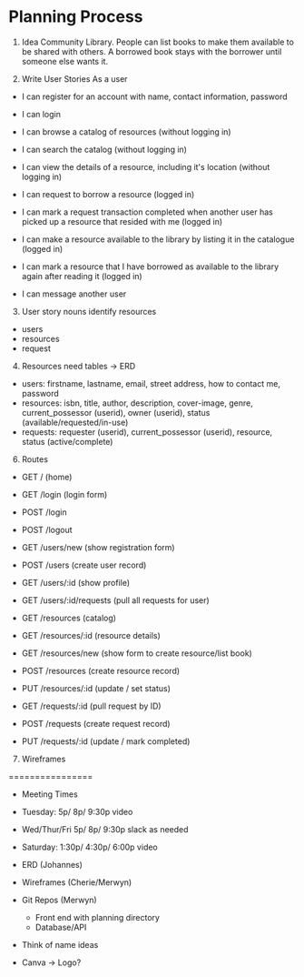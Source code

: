 # Planning Process
1. Idea
Community Library. People can list books to make them available to be shared with others. A borrowed book stays with the borrower until someone else wants it.

2. Write User Stories
As a user
- I can register for an account
    with name, contact information, password
- I can login

- I can browse a catalog of resources (without logging in)
- I can search the catalog (without logging in)
- I can view the details of a resource, including it's location (without logging in)

- I can request to borrow a resource (logged in)
- I can mark a request transaction completed when another user has picked up a resource that resided with me (logged in)
- I can make a resource available to the library by listing it in the catalogue (logged in)
- I can mark a resource that I have borrowed as available to the library again after reading it (logged in)

- I can message another user

3. User story nouns identify resources
- users
- resources
- request

4. Resources need tables -> ERD
- users: firstname, lastname, email, street address, how to contact me, password
- resources: isbn, title, author, description, cover-image, genre, current_possessor (userid), owner (userid), status (available/requested/in-use)
- requests: requester (userid), current_possessor (userid), resource, status (active/complete)

6. Routes

- GET  /        (home)
- GET  /login   (login form)
- POST /login
- POST /logout

- GET  /users/new          (show registration form)
- POST /users              (create user record)
- GET  /users/:id          (show profile)
- GET  /users/:id/requests (pull all requests for user)

- GET  /resources     (catalog)
- GET  /resources/:id (resource details)
- GET  /resources/new (show form to create resource/list book)
- POST /resources     (create resource record)
- PUT  /resources/:id (update / set status)

- GET  /requests/:id  (pull request by ID) 
- POST /requests      (create request record)
- PUT  /requests/:id  (update / mark completed)

7. Wireframes


================
- Meeting Times
- Tuesday:     5p/    8p/ 9:30p video
- Wed/Thur/Fri 5p/    8p/ 9:30p slack as needed
- Saturday: 1:30p/ 4:30p/ 6:00p video

- ERD (Johannes)
- Wireframes (Cherie/Merwyn)
- Git Repos (Merwyn)
  - Front end with planning directory
  - Database/API

- Think of name ideas
- Canva -> Logo?

